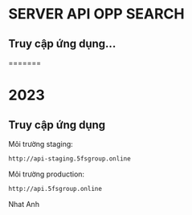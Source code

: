 # SERVER API OPP SEARCH

## Truy cập ứng dụng...
=======
# 2023

## Truy cập ứng dụng

Môi trường staging:

```bash
http://api-staging.5fsgroup.online
```

Môi trường production:

```bash
http://api.5fsgroup.online
```

Nhat Anh
